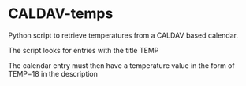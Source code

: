 CALDAV-temps
============
Python script to retrieve temperatures from a CALDAV based calendar.

The script looks for entries with the title TEMP

The calendar entry must then have a temperature value in the form of TEMP=18 in the description
